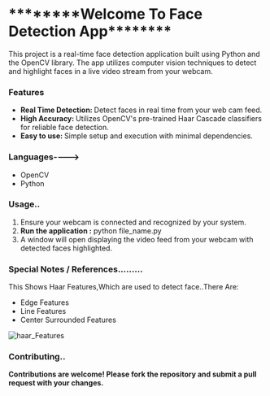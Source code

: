 <h1>********Welcome To Face Detection App********</h1>

This project is a real-time face detection application built using Python and the OpenCV library. The app utilizes computer vision techniques to detect and highlight faces in a live video stream from your webcam.

<h3>Features</h3>
<ul><li><b>Real Time Detection: </b> Detect faces in real time from your web cam feed.</li>
<li><b>High Accuracy: </b> Utilizes OpenCV's pre-trained Haar Cascade classifiers for reliable face detection.</li>
<li><b>Easy to use: </b> Simple setup and execution with minimal dependencies.</li>

</ul>

<h3>Languages----></h3>
<ul>
  <li>OpenCV</li>
  <li>Python</li>
</ul>

<h3>Usage..</h3>
<ol>
  <li>Ensure your webcam is connected and recognized by your system.</li>
  <li><b>Run the application :</b> python file_name.py</li>
  <li>A window will open displaying the video feed from your webcam with detected faces highlighted.</li>
</ol>

<h3>Special Notes / References.........</h3>
<p>This Shows Haar Features,Which are used to detect face..There Are:</p>
<ul>
  <li>Edge Features</li>
  <li>Line Features</li>
  <li>Center Surrounded Features </li>
  
</ul>

![haar_Features](https://github.com/rishininawodi/Face-Detection-Web-App/assets/123630889/a3ecb8a1-93df-4797-a61d-728a65ac4a46)

<h3>Contributing..</h3>
<p><b>Contributions are welcome! Please fork the repository and submit a pull request with your changes.</b></p>

